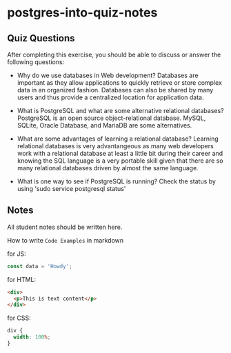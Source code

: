 # postgres-into-quiz-notes

## Quiz Questions

After completing this exercise, you should be able to discuss or answer the following questions:

- Why do we use databases in Web development?
  Databases are important as they allow applications to quickly retrieve or store complex data in an organized fashion. Databases can also be shared by many users and thus provide a centralized location for application data.

- What is PostgreSQL and what are some alternative relational databases?
  PostgreSQL is an open source object-relational database. MySQL, SQLite, Oracle Database, and MariaDB are some alternatives.

- What are some advantages of learning a relational database?
  Learning relational databases is very advantangeous as many web developers work with a relational database at least a little bit during their career and knowing the SQL language is a very portable skill given that there are so many relational databases driven by almost the same language.

- What is one way to see if PostgreSQL is running?
  Check the status by using 'sudo service postgresql status'

## Notes

All student notes should be written here.

How to write `Code Examples` in markdown

for JS:

```javascript
const data = 'Howdy';
```

for HTML:

```html
<div>
  <p>This is text content</p>
</div>
```

for CSS:

```css
div {
  width: 100%;
}
```
